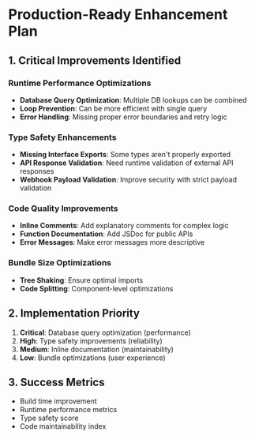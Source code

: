 # Production-Ready Enhancement Plan

## 1. Critical Improvements Identified

### Runtime Performance Optimizations
- **Database Query Optimization**: Multiple DB lookups can be combined
- **Loop Prevention**: Can be more efficient with single query
- **Error Handling**: Missing proper error boundaries and retry logic

### Type Safety Enhancements
- **Missing Interface Exports**: Some types aren't properly exported
- **API Response Validation**: Need runtime validation of external API responses
- **Webhook Payload Validation**: Improve security with strict payload validation

### Code Quality Improvements
- **Inline Comments**: Add explanatory comments for complex logic
- **Function Documentation**: Add JSDoc for public APIs
- **Error Messages**: Make error messages more descriptive

### Bundle Size Optimizations
- **Tree Shaking**: Ensure optimal imports
- **Code Splitting**: Component-level optimizations

## 2. Implementation Priority

1. **Critical**: Database query optimization (performance)
2. **High**: Type safety improvements (reliability)
3. **Medium**: Inline documentation (maintainability)
4. **Low**: Bundle optimizations (user experience)

## 3. Success Metrics
- Build time improvement
- Runtime performance metrics
- Type safety score
- Code maintainability index
